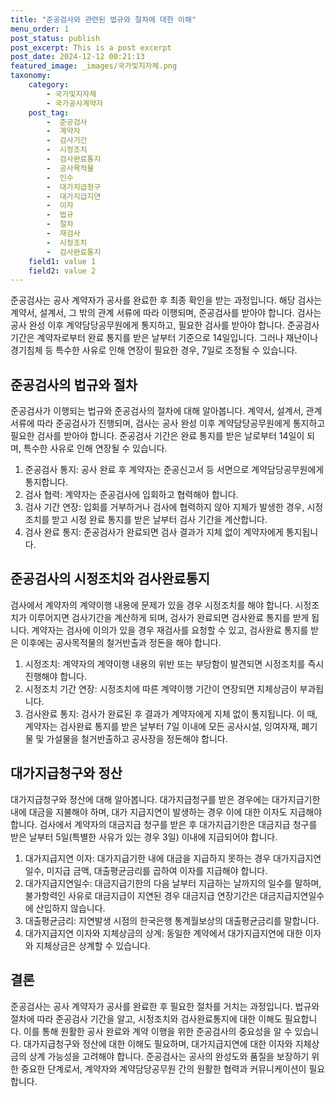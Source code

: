 ```yaml
---
title: "준공검사와 관련된 법규와 절차에 대한 이해"
menu_order: 1
post_status: publish
post_excerpt: This is a post excerpt
post_date: 2024-12-12 00:21:13
featured_image: _images/국가및지자체.png
taxonomy:
    category:
        - 국가및지자체
        - 국가공사계약자
    post_tag:
        -  준공검사
        -  계약자
        -  검사기간
        -  시정조치
        -  검사완료통지
        -  공사목적물
        -  인수
        -  대가지급청구
        -  대가지급지연
        -  이자
        -  법규
        -  절차
        -  재검사
        -  시정조치
        -  검사완료통지
    field1: value 1
    field2: value 2
---
```



준공검사는 공사 계약자가 공사를 완료한 후 최종 확인을 받는 과정입니다. 해당 검사는 계약서, 설계서, 그 밖의 관계 서류에 따라 이행되며, 준공검사를 받아야 합니다. 검사는 공사 완성 이후 계약담당공무원에게 통지하고, 필요한 검사를 받아야 합니다. 준공검사 기간은 계약자로부터 완료 통지를 받은 날부터 기준으로 14일입니다. 그러나 재난이나 경기침체 등 특수한 사유로 인해 연장이 필요한 경우, 7일로 조정될 수 있습니다. 

## 준공검사의 법규와 절차

준공검사가 이행되는 법규와 준공검사의 절차에 대해 알아봅니다. 계약서, 설계서, 관계 서류에 따라 준공검사가 진행되며, 검사는 공사 완성 이후 계약담당공무원에게 통지하고 필요한 검사를 받아야 합니다. 준공검사 기간은 완료 통지를 받은 날로부터 14일이 되며, 특수한 사유로 인해 연장될 수 있습니다.

1. 준공검사 통지: 공사 완료 후 계약자는 준공신고서 등 서면으로 계약담당공무원에게 통지합니다.
2. 검사 협력: 계약자는 준공검사에 입회하고 협력해야 합니다.
3. 검사 기간 연장: 입회를 거부하거나 검사에 협력하지 않아 지체가 발생한 경우, 시정조치를 받고 시정 완료 통지를 받은 날부터 검사 기간을 계산합니다.
4. 검사 완료 통지: 준공검사가 완료되면 검사 결과가 지체 없이 계약자에게 통지됩니다.

## 준공검사의 시정조치와 검사완료통지

검사에서 계약자의 계약이행 내용에 문제가 있을 경우 시정조치를 해야 합니다. 시정조치가 이루어지면 검사기간을 계산하게 되며, 검사가 완료되면 검사완료 통지를 받게 됩니다. 계약자는 검사에 이의가 있을 경우 재검사를 요청할 수 있고, 검사완료 통지를 받은 이후에는 공사목적물의 철거반출과 정돈을 해야 합니다.

1. 시정조치: 계약자의 계약이행 내용의 위반 또는 부당함이 발견되면 시정조치를 즉시 진행해야 합니다.
2. 시정조치 기간 연장: 시정조치에 따른 계약이행 기간이 연장되면 지체상금이 부과됩니다.
3. 검사완료 통지: 검사가 완료된 후 결과가 계약자에게 지체 없이 통지됩니다. 이 때, 계약자는 검사완료 통지를 받은 날부터 7일 이내에 모든 공사시설, 잉여자재, 폐기물 및 가설물을 철거반출하고 공사장을 정돈해야 합니다.

## 대가지급청구와 정산

대가지급청구와 정산에 대해 알아봅니다. 대가지급청구를 받은 경우에는 대가지급기한 내에 대금을 지불해야 하며, 대가 지급지연이 발생하는 경우 이에 대한 이자도 지급해야 합니다. 검사에서 계약자의 대금지급 청구를 받은 후 대가지급기한은 대금지급 청구를 받은 날부터 5일(특별한 사유가 있는 경우 3일) 이내에 지급되어야 합니다.

1. 대가지급지연 이자: 대가지급기한 내에 대금을 지급하지 못하는 경우 대가지급지연일수, 미지급 금액, 대출평균금리를 곱하여 이자를 지급해야 합니다.
2. 대가지급지연일수: 대금지급기한의 다음 날부터 지급하는 날까지의 일수를 말하며, 불가항력인 사유로 대금지급이 지연된 경우 대금지급 연장기간은 대금지급지연일수에 산입하지 않습니다.
3. 대출평균금리: 지연발생 시점의 한국은행 통계월보상의 대출평균금리를 말합니다.
4. 대가지급지연 이자와 지체상금의 상계: 동일한 계약에서 대가지급지연에 대한 이자와 지체상금은 상계할 수 있습니다.

## 결론

준공검사는 공사 계약자가 공사를 완료한 후 필요한 절차를 거치는 과정입니다. 법규와 절차에 따라 준공검사 기간을 알고, 시정조치와 검사완료통지에 대한 이해도 필요합니다. 이를 통해 원활한 공사 완료와 계약 이행을 위한 준공검사의 중요성을 알 수 있습니다. 대가지급청구와 정산에 대한 이해도 필요하며, 대가지급지연에 대한 이자와 지체상금의 상계 가능성을 고려해야 합니다. 준공검사는 공사의 완성도와 품질을 보장하기 위한 중요한 단계로서, 계약자와 계약담당공무원 간의 원활한 협력과 커뮤니케이션이 필요합니다.
